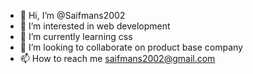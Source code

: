 - 👋 Hi, I’m @Saifmans2002
- 👀 I’m interested in web development
- 🌱 I’m currently learning css
- 💞️ I’m looking to collaborate on product base company
- 📫 How to reach me saifmans2002@gmail.com

<!---
Saifmans2002/Saifmans2002 is a ✨ special ✨ repository because its `README.md` (this file) appears on your GitHub profile.
You can click the Preview link to take a look at your changes.
--->
